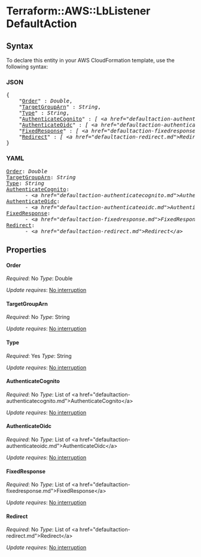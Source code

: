 # Terraform::AWS::LbListener DefaultAction

## Syntax

To declare this entity in your AWS CloudFormation template, use the following syntax:

### JSON

<pre>
{
    "<a href="#order" title="Order">Order</a>" : <i>Double</i>,
    "<a href="#targetgrouparn" title="TargetGroupArn">TargetGroupArn</a>" : <i>String</i>,
    "<a href="#type" title="Type">Type</a>" : <i>String</i>,
    "<a href="#authenticatecognito" title="AuthenticateCognito">AuthenticateCognito</a>" : <i>[ &lt;a href=&#34;defaultaction-authenticatecognito.md&#34;&gt;AuthenticateCognito&lt;/a&gt;, ... ]</i>,
    "<a href="#authenticateoidc" title="AuthenticateOidc">AuthenticateOidc</a>" : <i>[ &lt;a href=&#34;defaultaction-authenticateoidc.md&#34;&gt;AuthenticateOidc&lt;/a&gt;, ... ]</i>,
    "<a href="#fixedresponse" title="FixedResponse">FixedResponse</a>" : <i>[ &lt;a href=&#34;defaultaction-fixedresponse.md&#34;&gt;FixedResponse&lt;/a&gt;, ... ]</i>,
    "<a href="#redirect" title="Redirect">Redirect</a>" : <i>[ &lt;a href=&#34;defaultaction-redirect.md&#34;&gt;Redirect&lt;/a&gt;, ... ]</i>
}
</pre>

### YAML

<pre>
<a href="#order" title="Order">Order</a>: <i>Double</i>
<a href="#targetgrouparn" title="TargetGroupArn">TargetGroupArn</a>: <i>String</i>
<a href="#type" title="Type">Type</a>: <i>String</i>
<a href="#authenticatecognito" title="AuthenticateCognito">AuthenticateCognito</a>: <i>
      - &lt;a href=&#34;defaultaction-authenticatecognito.md&#34;&gt;AuthenticateCognito&lt;/a&gt;</i>
<a href="#authenticateoidc" title="AuthenticateOidc">AuthenticateOidc</a>: <i>
      - &lt;a href=&#34;defaultaction-authenticateoidc.md&#34;&gt;AuthenticateOidc&lt;/a&gt;</i>
<a href="#fixedresponse" title="FixedResponse">FixedResponse</a>: <i>
      - &lt;a href=&#34;defaultaction-fixedresponse.md&#34;&gt;FixedResponse&lt;/a&gt;</i>
<a href="#redirect" title="Redirect">Redirect</a>: <i>
      - &lt;a href=&#34;defaultaction-redirect.md&#34;&gt;Redirect&lt;/a&gt;</i>
</pre>

## Properties

#### Order

_Required_: No
_Type_: Double

_Update requires_: [No interruption](https://docs.aws.amazon.com/AWSCloudFormation/latest/UserGuide/using-cfn-updating-stacks-update-behaviors.html#update-no-interrupt)

#### TargetGroupArn

_Required_: No
_Type_: String

_Update requires_: [No interruption](https://docs.aws.amazon.com/AWSCloudFormation/latest/UserGuide/using-cfn-updating-stacks-update-behaviors.html#update-no-interrupt)

#### Type

_Required_: Yes
_Type_: String

_Update requires_: [No interruption](https://docs.aws.amazon.com/AWSCloudFormation/latest/UserGuide/using-cfn-updating-stacks-update-behaviors.html#update-no-interrupt)

#### AuthenticateCognito

_Required_: No
_Type_: List of &lt;a href=&#34;defaultaction-authenticatecognito.md&#34;&gt;AuthenticateCognito&lt;/a&gt;

_Update requires_: [No interruption](https://docs.aws.amazon.com/AWSCloudFormation/latest/UserGuide/using-cfn-updating-stacks-update-behaviors.html#update-no-interrupt)

#### AuthenticateOidc

_Required_: No
_Type_: List of &lt;a href=&#34;defaultaction-authenticateoidc.md&#34;&gt;AuthenticateOidc&lt;/a&gt;

_Update requires_: [No interruption](https://docs.aws.amazon.com/AWSCloudFormation/latest/UserGuide/using-cfn-updating-stacks-update-behaviors.html#update-no-interrupt)

#### FixedResponse

_Required_: No
_Type_: List of &lt;a href=&#34;defaultaction-fixedresponse.md&#34;&gt;FixedResponse&lt;/a&gt;

_Update requires_: [No interruption](https://docs.aws.amazon.com/AWSCloudFormation/latest/UserGuide/using-cfn-updating-stacks-update-behaviors.html#update-no-interrupt)

#### Redirect

_Required_: No
_Type_: List of &lt;a href=&#34;defaultaction-redirect.md&#34;&gt;Redirect&lt;/a&gt;

_Update requires_: [No interruption](https://docs.aws.amazon.com/AWSCloudFormation/latest/UserGuide/using-cfn-updating-stacks-update-behaviors.html#update-no-interrupt)


